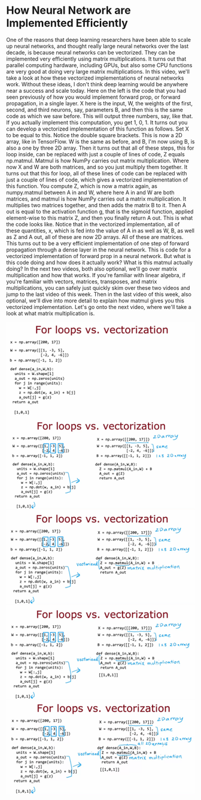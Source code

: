 # How Neural Network are Implemented Efficiently

One of the reasons that deep learning researchers have been able to scale up neural networks, and thought really large neural networks over the last decade, is because neural networks can be vectorized. They can be implemented very efficiently using matrix multiplications. It turns out that parallel computing hardware, including GPUs, but also some CPU functions are very good at doing very large matrix multiplications. In this video, we'll take a look at how these vectorized implementations of neural networks work. Without these ideas, I don't think deep learning would be anywhere near a success and scale today. Here on the left is the code that you had seen previously of how you would implement forward prop, or forward propagation, in a single layer. X here is the input, W, the weights of the first, second, and third neurons, say, parameters B, and then this is the same code as which we saw before. This will output three numbers, say, like that. If you actually implement this computation, you get 1, 0, 1. It turns out you can develop a vectorized implementation of this function as follows. Set X to be equal to this. Notice the double square brackets. This is now a 2D array, like in TensorFlow. W is the same as before, and B, I'm now using B, is also a one by three 2D array. Then it turns out that all of these steps, this for loop inside, can be replaced with just a couple of lines of code, Z equals np.matmul. Matmul is how NumPy carries out matrix multiplication. Where now X and W are both matrices, and so you just multiply them together. It turns out that this for loop, all of these lines of code can be replaced with just a couple of lines of code, which gives a vectorized implementation of this function. You compute Z, which is now a matrix again, as numpy.matmul between A in and W, where here A in and W are both matrices, and matmul is how NumPy carries out a matrix multiplication. It multiplies two matrices together, and then adds the matrix B to it. Then A out is equal to the activation function g, that is the sigmoid function, applied element-wise to this matrix Z, and then you finally return A out. This is what the code looks like. Notice that in the vectorized implementation, all of these quantities, x, which is fed into the value of A in as well as W, B, as well as Z and A out, all of these are now 2D arrays. All of these are matrices. This turns out to be a very efficient implementation of one step of forward propagation through a dense layer in the neural network. This is code for a vectorized implementation of forward prop in a neural network. But what is this code doing and how does it actually work? What is this matmul actually doing? In the next two videos, both also optional, we'll go over matrix multiplication and how that works. If you're familiar with linear algebra, if you're familiar with vectors, matrices, transposes, and matrix multiplications, you can safely just quickly skim over these two videos and jump to the last video of this week. Then in the last video of this week, also optional, we'll dive into more detail to explain how matmul gives you this vectorized implementation. Let's go onto the next video, where we'll take a look at what matrix multiplication is.

![HNNIE 1](./../../Assets/Algorithms/Vn/HNNIE%20(1).png)
![HNNIE 2](./../../Assets/Algorithms/Vn/HNNIE%20(2).png)
![HNNIE 3](./../../Assets/Algorithms/Vn/HNNIE%20(3).png)
![HNNIE 4](./../../Assets/Algorithms/Vn/HNNIE%20(4).png)
![HNNIE 5](./../../Assets/Algorithms/Vn/HNNIE%20(5).png)